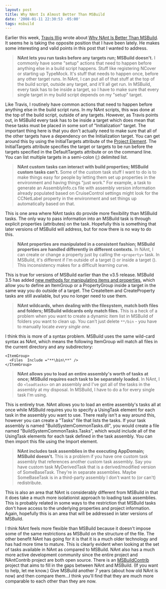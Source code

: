 ```yaml
---
layout: post
title: Why NAnt Is Almost Better Than MSBuild
date: '2008-01-11 22:30:53 -05:00'
tags: msbuild
---
```


Earlier this week, [Travis Illig](http://paraesthesia.com/Default.aspx) wrote about [Why NAnt Is Better Than MSBuild](http://paraesthesia.com/archive/2008/01/08/why-nant-is-better-than-msbuild.aspx). It seems he is taking the opposite position that I have been lately. He makes some interesting and valid points in this post that I wanted to address.

> **NAnt lets you run tasks before any targets run; MSBuild doesn't.** I commonly have some "setup" actions that need to happen before anything else in a build script happens. Stuff like registering NCover or starting up TypeMock. It's stuff that needs to happen once, before any other target runs. In NAnt, I can put all of that stuff at the top of the build script, outside any target, and it'll all get run. In MSBuild, every task has to be inside a target, so I have to make sure that every single target in my build script depends on my "setup" target.

Like Travis, I routinely have common actions that need to happen before anything else in the build script runs. In my NAnt scripts, this was done at the top of the build script, outside of any targets. However, as Travis points out, in MSBuild every task has to be inside a target which does mean that these tasks must be placed in some sort of "Initialization" target. The important thing here is that you don't actually need to make sure that all of the other targets have a dependency on the Initialization target. You can get around this by using the InitialTargets attribute of the [Project Element](http://msdn2.microsoft.com/en-us/library/bcxfsh87.aspx). The InitialTargets attribute specifies the target or targets to be run before the targets specified in the DefaultTargets attribute or on the command line. You can list multiple targets in a semi-colon (;) delimited list.

> **NAnt custom tasks can interact with build properties; MSBuild custom tasks can't.** Some of the custom task stuff I want to do is to make things easy for people by letting them set up properties in the environment and having things "just work." For example, a task to generate an AssemblyInfo.cs file with assembly version information already populated based on CruiseControl settings might look for the CCNetLabel property in the environment and set things up automatically based on that.

This is one area where NAnt tasks do provide more flexibility than MSBuild tasks. The only way to pass information into an MSBuild task is through explicit properties (attributes) on the task. Hopefully this is something that later versions of MSBuild will address, but for now there is no way to do this.

> **NAnt properties are manipulated in a consistent fashion; MSBuild properties are handled differently in different contexts.** In NAnt, I can create or change a property just by calling the `<property>` task. In MSBuild, it's different if I'm outside of a target (<PropertyGroup>) or inside a target (<CreateProperty>). This inconsistency makes for a difficult learning curve.

This is true for versions of MSBuild earlier than the v3.5 release. MSBuild 3.5 has added [new methods for manipulating items and properties](http://msdn2.microsoft.com/library/bb651786.aspx), which allow you to define an ItemGroup or a PropertyGroup inside a target in the same way you do outside of a target. The CreateItem and CreateProperty tasks are still available, but you no longer need to use them.

> **NAnt wildcards, when dealing with the filesystem, match both files and folders; MSBuild wildcards only match files.** This is a heck of a problem when you want to create a dynamic item list in MSBuild of folders you want to clean up. You can't just delete `**/bin` - you have to manually locate *every single one*.

I think this is more of a syntax problem. MSBuild uses the same wild-card syntax as NAnt, which means the following ItemGroup will match all files in the current directory and any subdirectory:

```
<ItemGroup>
  <Files  Include ="**\bin\**" />
</ItemGroup>
```

> **NAnt allows you to load an entire assembly's worth of tasks at once; MSBuild requires each task to be separately loaded.** In NAnt, I do `<loadtasks>` on an assembly and I've got all of the tasks in the assembly at my disposal. In MSBuild, I have to do a <UsingTask> for every single task I'm using.

This is entirely true. NAnt allows you to load an entire assembly's tasks all at once while MSBuild requires you to specify a UsingTask element for each task in the assembly you want to use. There really isn't a way around this, however you can create a "Tasks" file that lists the tasks. If your task assembly is named "BuildSystemCommonTasks.dll", you would create a file named "BuildSystemCommonTasks.Tasks", which would include all of the UsingTask elements for each task defined in the task assembly. You can then import this file using the Import element.

> **NAnt includes task assemblies in the executing AppDomain; MSBuild doesn't.** This is a problem if you have one custom task assembly that references another custom task assembly. Say you have custom task MyDerivedTask that is a derived/modified version of SomeBaseTask. They're in separate assemblies. Maybe SomeBaseTask is in a third-party assembly I don't want to (or can't) redistribute.

This is also an area that NAnt is considerably different from MSBuild in that it does take a much more isolationist approach to loading task assemblies. This is probably related in some ways to the restriction that MSBuild tasks don't have access to the underlying properties and project information. Again, hopefully this is an area that will be addressed in later versions of MSBuild.

I think NAnt feels more flexible than MSBuild because it doesn't impose some of the same restrictions as MSBuild on the structure of the file. The other benefit NAnt has going for it is that it is a much older technology and has had more time to mature. This is clearly evident when looking at the set of tasks available in NAnt as compared to MSBuild. NAnt also has a much more active development community since the entire project and NAntContrib project are both open source. There is an [MSBuildContrib](http://codeplex.com/MSBuildContrib) project that aims to fill in the gaps between NAnt and MSBuild. (If you want to help, let me know.) Give MSBuild another 7 years (about how old NAnt is now) and then compare them...I think you'll find that they are much more comparable to each other than they are now.
